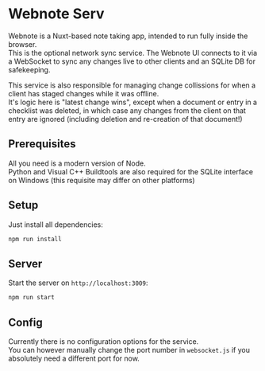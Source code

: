 # Webnote Serv
Webnote is a Nuxt-based note taking app, intended to run fully inside the browser.  
This is the optional network sync service. The Webnote UI connects to it via a WebSocket to sync any changes live to other clients and an SQLite DB for safekeeping.

This service is also responsible for managing change collissions for when a client has staged changes while it was offline.  
It's logic here is "latest change wins", except when a document or entry in a checklist was deleted, in which case any changes from the client on that entry are ignored (including deletion and re-creation of that document!)

## Prerequisites
All you need is a modern version of Node.  
Python and Visual C++ Buildtools are also required for the SQLite interface on Windows (this requisite may differ on other platforms)

## Setup
Just install all dependencies:
```sh
npm run install
```

## Server
Start the server on `http://localhost:3009`:
```sh
npm run start
```

## Config
Currently there is no configuration options for the service.  
You can however manually change the port number in `websocket.js` if you absolutely need a different port for now.